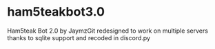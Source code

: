 # ham5teakbot3.0
Ham5teak Bot 2.0 by JaymzGit redesigned to work on multiple servers thanks to sqlite support and recoded in discord.py
